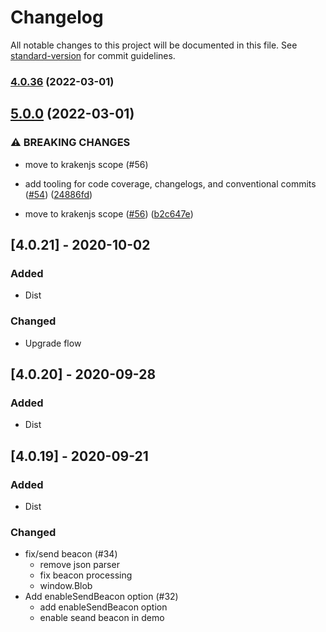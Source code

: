 # Changelog

All notable changes to this project will be documented in this file. See [standard-version](https://github.com/conventional-changelog/standard-version) for commit guidelines.

### [4.0.36](https://github.com/krakenjs/beaver-logger/compare/v5.0.0...v4.0.36) (2022-03-01)

## [5.0.0](https://github.com/krakenjs/beaver-logger/compare/v4.0.35...v5.0.0) (2022-03-01)


### ⚠ BREAKING CHANGES

* move to krakenjs scope (#56)

* add tooling for code coverage, changelogs, and conventional commits ([#54](https://github.com/krakenjs/beaver-logger/issues/54)) ([24886fd](https://github.com/krakenjs/beaver-logger/commit/24886fd549efe0526d106a842608d31bf96903ad))
* move to krakenjs scope ([#56](https://github.com/krakenjs/beaver-logger/issues/56)) ([b2c647e](https://github.com/krakenjs/beaver-logger/commit/b2c647eed495d67dcbb5109363cd526054dbb6d0))

## [4.0.21] - 2020-10-02
### Added
- Dist

### Changed
- Upgrade flow

## [4.0.20] - 2020-09-28
### Added
- Dist

## [4.0.19] - 2020-09-21
### Added
- Dist

### Changed
- fix/send beacon (#34)
  * remove json parser
  * fix beacon processing
  * window.Blob
- Add enableSendBeacon option (#32)
  * add enableSendBeacon option
  * enable seand beacon in demo
